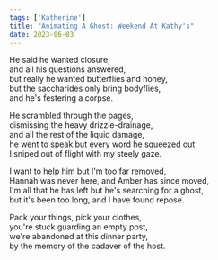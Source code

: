 ```yaml
---
tags: ['Katherine']
title: "Animating A Ghost: Weekend At Kathy's"
date: 2023-06-03
---
```


He said he wanted closure,  
and all his questions answered,  
but really he wanted butterflies and honey,  
but the saccharides only bring bodyflies,  
and he's festering a corpse.

He scrambled through the pages,  
dismissing the heavy drizzle-drainage,  
and all the rest of the liquid damage,  
he went to speak but every word he squeezed out  
I sniped out of flight with my steely gaze.

I want to help him but I'm too far removed,  
Hannah was never here, and Amber has since moved,  
I'm all that he has left but he's searching for a ghost,  
but it's been too long, and I have found repose.

Pack your things, pick your clothes,  
you're stuck guarding an empty post,  
we're abandoned at this dinner party,  
by the memory of the cadaver of the host.
